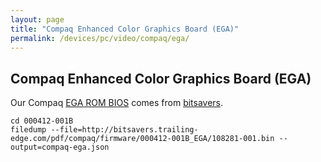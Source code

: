 ```yaml
---
layout: page
title: "Compaq Enhanced Color Graphics Board (EGA)"
permalink: /devices/pc/video/compaq/ega/
---
```


Compaq Enhanced Color Graphics Board (EGA)
---

Our Compaq [EGA ROM BIOS](000412-001B/compaq-ega.json) comes from
[bitsavers](http://bitsavers.trailing-edge.com/pdf/compaq/firmware/000412-001B_EGA/).

	cd 000412-001B
	filedump --file=http://bitsavers.trailing-edge.com/pdf/compaq/firmware/000412-001B_EGA/108281-001.bin --output=compaq-ega.json
